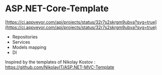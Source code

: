 # ASP.NET-Core-Template

[https://ci.appveyor.com/api/projects/status/32r7s2skrgm9ubva?svg=true](https://ci.appveyor.com/api/projects/status/32r7s2skrgm9ubva?svg=true)

- Repositories
- Services
- Models mapping
- DI

Inspired by the templates of Nikolay Kostov : https://github.com/NikolayIT/ASP.NET-MVC-Template

 
